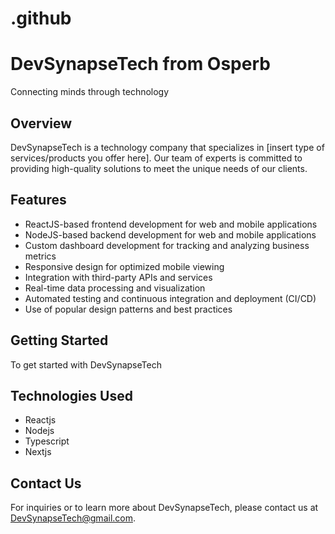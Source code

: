 # .github

# DevSynapseTech from Osperb
Connecting minds through technology

## Overview
DevSynapseTech is a technology company that specializes in [insert type of services/products you offer here]. Our team of experts is committed to providing high-quality solutions to meet the unique needs of our clients.

## Features
- ReactJS-based frontend development for web and mobile applications
- NodeJS-based backend development for web and mobile applications
- Custom dashboard development for tracking and analyzing business metrics
- Responsive design for optimized mobile viewing
- Integration with third-party APIs and services
- Real-time data processing and visualization
- Automated testing and continuous integration and deployment (CI/CD)
- Use of popular design patterns and best practices

## Getting Started
To get started with DevSynapseTech

## Technologies Used
- Reactjs
- Nodejs
- Typescript
- Nextjs

## Contact Us
For inquiries or to learn more about DevSynapseTech, please contact us at DevSynapseTech@gmail.com.


